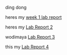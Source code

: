 ding dong

heres my [week 1 lab report](https://andrewzpu.github.io/cse15l-lab-reports/week1report.html)

heres my [Lab Report 2](https://andrewzpu.github.io/cse15l-lab-reports/LabReport2.html) 

wodimaya [Lab Report 3](https://andrewzpu.github.io/cse15l-lab-reports/Lab3Report.html)  

this my [Lab Report 4](https://andrewzpu.github.io/cse15l-lab-reports/LabReport4.html)
